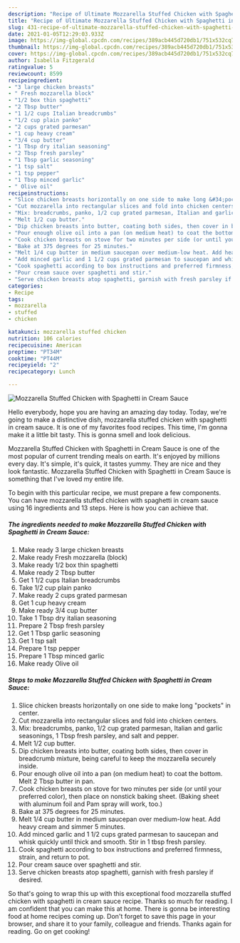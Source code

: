 ```yaml
---
description: "Recipe of Ultimate Mozzarella Stuffed Chicken with Spaghetti in Cream Sauce"
title: "Recipe of Ultimate Mozzarella Stuffed Chicken with Spaghetti in Cream Sauce"
slug: 431-recipe-of-ultimate-mozzarella-stuffed-chicken-with-spaghetti-in-cream-sauce
date: 2021-01-05T12:29:03.933Z
image: https://img-global.cpcdn.com/recipes/389acb445d720db1/751x532cq70/mozzarella-stuffed-chicken-with-spaghetti-in-cream-sauce-recipe-main-photo.jpg
thumbnail: https://img-global.cpcdn.com/recipes/389acb445d720db1/751x532cq70/mozzarella-stuffed-chicken-with-spaghetti-in-cream-sauce-recipe-main-photo.jpg
cover: https://img-global.cpcdn.com/recipes/389acb445d720db1/751x532cq70/mozzarella-stuffed-chicken-with-spaghetti-in-cream-sauce-recipe-main-photo.jpg
author: Isabella Fitzgerald
ratingvalue: 5
reviewcount: 8599
recipeingredient:
- "3 large chicken breasts"
- " Fresh mozzarella block"
- "1/2 box thin spaghetti"
- "2 Tbsp butter"
- "1 1/2 cups Italian breadcrumbs"
- "1/2 cup plain panko"
- "2 cups grated parmesan"
- "1 cup heavy cream"
- "3/4 cup butter"
- "1 Tbsp dry italian seasoning"
- "2 Tbsp fresh parsley"
- "1 Tbsp garlic seasoning"
- "1 tsp salt"
- "1 tsp pepper"
- "1 Tbsp minced garlic"
- " Olive oil"
recipeinstructions:
- "Slice chicken breasts horizontally on one side to make long &#34;pockets&#34; in center."
- "Cut mozzarella into rectangular slices and fold into chicken centers."
- "Mix: breadcrumbs, panko, 1/2 cup grated parmesan, Italian and garlic seasonings, 1 Tbsp fresh parsley, and salt and pepper."
- "Melt 1/2 cup butter."
- "Dip chicken breasts into butter, coating both sides, then cover in breadcrumb mixture, being careful to keep the mozzarella securely inside."
- "Pour enough olive oil into a pan (on medium heat) to coat the bottom. Melt 2 Tbsp butter in pan."
- "Cook chicken breasts on stove for two minutes per side (or until your preferred color), then place on nonstick baking sheet. (Baking sheet with aluminum foil and Pam spray will work, too.)"
- "Bake at 375 degrees for 25 minutes."
- "Melt 1/4 cup butter in medium saucepan over medium-low heat. Add heavy cream and simmer 5 minutes."
- "Add minced garlic and 1 1/2 cups grated parmesan to saucepan and whisk quickly until thick and smooth. Stir in 1 tbsp fresh parsley."
- "Cook spaghetti according to box instructions and preferred firmness, strain, and return to pot."
- "Pour cream sauce over spaghetti and stir."
- "Serve chicken breasts atop spaghetti, garnish with fresh parsley if desired."
categories:
- Recipe
tags:
- mozzarella
- stuffed
- chicken

katakunci: mozzarella stuffed chicken 
nutrition: 106 calories
recipecuisine: American
preptime: "PT34M"
cooktime: "PT44M"
recipeyield: "2"
recipecategory: Lunch

---
```



![Mozzarella Stuffed Chicken with Spaghetti in Cream Sauce](https://img-global.cpcdn.com/recipes/389acb445d720db1/751x532cq70/mozzarella-stuffed-chicken-with-spaghetti-in-cream-sauce-recipe-main-photo.jpg)

Hello everybody, hope you are having an amazing day today. Today, we're going to make a distinctive dish, mozzarella stuffed chicken with spaghetti in cream sauce. It is one of my favorites food recipes. This time, I'm gonna make it a little bit tasty. This is gonna smell and look delicious.

Mozzarella Stuffed Chicken with Spaghetti in Cream Sauce is one of the most popular of current trending meals on earth. It's enjoyed by millions every day. It's simple, it's quick, it tastes yummy. They are nice and they look fantastic. Mozzarella Stuffed Chicken with Spaghetti in Cream Sauce is something that I've loved my entire life.




To begin with this particular recipe, we must prepare a few components. You can have mozzarella stuffed chicken with spaghetti in cream sauce using 16 ingredients and 13 steps. Here is how you can achieve that.

<!--inarticleads1-->

##### The ingredients needed to make Mozzarella Stuffed Chicken with Spaghetti in Cream Sauce:

1. Make ready 3 large chicken breasts
1. Make ready  Fresh mozzarella (block)
1. Make ready 1/2 box thin spaghetti
1. Make ready 2 Tbsp butter
1. Get 1 1/2 cups Italian breadcrumbs
1. Take 1/2 cup plain panko
1. Make ready 2 cups grated parmesan
1. Get 1 cup heavy cream
1. Make ready 3/4 cup butter
1. Take 1 Tbsp dry italian seasoning
1. Prepare 2 Tbsp fresh parsley
1. Get 1 Tbsp garlic seasoning
1. Get 1 tsp salt
1. Prepare 1 tsp pepper
1. Prepare 1 Tbsp minced garlic
1. Make ready  Olive oil




<!--inarticleads2-->

##### Steps to make Mozzarella Stuffed Chicken with Spaghetti in Cream Sauce:

1. Slice chicken breasts horizontally on one side to make long &#34;pockets&#34; in center.
1. Cut mozzarella into rectangular slices and fold into chicken centers.
1. Mix: breadcrumbs, panko, 1/2 cup grated parmesan, Italian and garlic seasonings, 1 Tbsp fresh parsley, and salt and pepper.
1. Melt 1/2 cup butter.
1. Dip chicken breasts into butter, coating both sides, then cover in breadcrumb mixture, being careful to keep the mozzarella securely inside.
1. Pour enough olive oil into a pan (on medium heat) to coat the bottom. Melt 2 Tbsp butter in pan.
1. Cook chicken breasts on stove for two minutes per side (or until your preferred color), then place on nonstick baking sheet. (Baking sheet with aluminum foil and Pam spray will work, too.)
1. Bake at 375 degrees for 25 minutes.
1. Melt 1/4 cup butter in medium saucepan over medium-low heat. Add heavy cream and simmer 5 minutes.
1. Add minced garlic and 1 1/2 cups grated parmesan to saucepan and whisk quickly until thick and smooth. Stir in 1 tbsp fresh parsley.
1. Cook spaghetti according to box instructions and preferred firmness, strain, and return to pot.
1. Pour cream sauce over spaghetti and stir.
1. Serve chicken breasts atop spaghetti, garnish with fresh parsley if desired.




So that's going to wrap this up with this exceptional food mozzarella stuffed chicken with spaghetti in cream sauce recipe. Thanks so much for reading. I am confident that you can make this at home. There is gonna be interesting food at home recipes coming up. Don't forget to save this page in your browser, and share it to your family, colleague and friends. Thanks again for reading. Go on get cooking!
